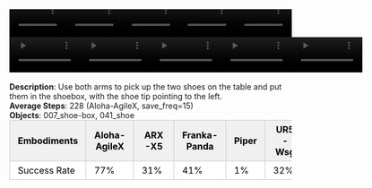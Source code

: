 <!DOCTYPE html>
<html lang="en">
<body>
    <div style="display: flex;">
        <video src="./task_video_clean/place_dual_shoes/aloha-agilex_head.mp4" controls loop muted autoplay style="width: 20.0%;"></video>
        <video src="./task_video_clean/place_dual_shoes/franka-panda_head.mp4" controls loop muted autoplay style="width: 20.0%;"></video>
        <video src="./task_video_clean/place_dual_shoes/ARX-X5_head.mp4" controls loop muted autoplay style="width: 20.0%;"></video>
        <video src="./task_video_clean/place_dual_shoes/piper_head.mp4" controls loop muted autoplay style="width: 20.0%;"></video>
        <video src="./task_video_clean/place_dual_shoes/ur5-wsg_head.mp4" controls loop muted autoplay style="width: 20.0%;"></video>
    </div>
    <div style="display: flex;">
        <video src="./task_video_clean/place_dual_shoes/aloha-agilex_world.mp4" controls loop muted autoplay style="width: 25%;"></video>
        <video src="./task_video_clean/place_dual_shoes/franka-panda_world.mp4" controls loop muted autoplay style="width: 25%;"></video>
        <video src="./task_video_clean/place_dual_shoes/ARX-X5_world.mp4" controls loop muted autoplay style="width: 25%;"></video>
        <video src="./task_video_clean/place_dual_shoes/piper_world.mp4" controls loop muted autoplay style="width: 25%;"></video>
        <video src="./task_video_clean/place_dual_shoes/ur5-wsg_world.mp4" controls loop muted autoplay style="width: 25%;"></video>
    </div>
    <br><b>Description</b>: Use both arms to pick up the two shoes on the table and put them in the shoebox, with the shoe tip pointing to the left.<br>
    <b>Average Steps</b>: 228 (Aloha-AgileX, save_freq=15)<br>
    <b>Objects</b>: 007_shoe-box, 041_shoe<br>
    <table style="margin:0 auto;border-collapse:collapse;width:auto;min-width:180px;background-color:white;">
        <thead>
            <tr style="background:#f0f0f0;">
                <th style="border:1px solid #ccc;padding:6px 14px;color:black;">Embodiments</th>
                <th style="border:1px solid #ccc;padding:6px 14px;color:black;">Aloha-AgileX</th>
                <th style="border:1px solid #ccc;padding:6px 14px;color:black;">ARX-X5</th>
                <th style="border:1px solid #ccc;padding:6px 14px;color:black;">Franka-Panda</th>
                <th style="border:1px solid #ccc;padding:6px 14px;color:black;">Piper</th>
                <th style="border:1px solid #ccc;padding:6px 14px;color:black;">UR5-Wsg</th>
            </tr>
        </thead>
        <tbody>
            <tr style="background:white;">
                <td style="border:1px solid #ccc;padding:6px 14px;color:black;">Success Rate</td>
                <td style="border:1px solid #ccc;padding:6px 14px;color:black;">77%</td>
                <td style="border:1px solid #ccc;padding:6px 14px;color:black;">31%</td>
                <td style="border:1px solid #ccc;padding:6px 14px;color:black;">41%</td>
                <td style="border:1px solid #ccc;padding:6px 14px;color:black;">1%</td>
                <td style="border:1px solid #ccc;padding:6px 14px;color:black;">32%</td>
            </tr>
        </tbody>
    </table>
</body>
</html>
